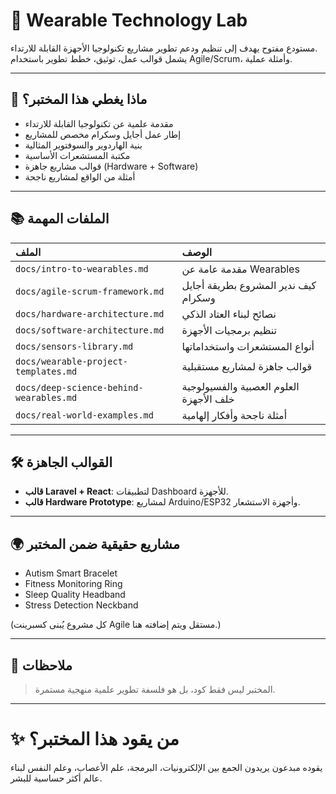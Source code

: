 # 🌟 Wearable Technology Lab

مستودع مفتوح يهدف إلى تنظيم ودعم تطوير مشاريع تكنولوجيا الأجهزة القابلة للارتداء.  
يشمل قوالب عمل، توثيق، خطط تطوير باستخدام Agile/Scrum، وأمثلة عملية.

---

## 🚀 ماذا يغطي هذا المختبر؟

- مقدمة علمية عن تكنولوجيا القابلة للارتداء
- إطار عمل أجايل وسكرام مخصص للمشاريع
- بنية الهاردوير والسوفتوير المثالية
- مكتبة المستشعرات الأساسية
- قوالب مشاريع جاهزة (Hardware + Software)
- أمثلة من الواقع لمشاريع ناجحة

---

## 📚 الملفات المهمة

| الملف | الوصف |
|:---|:---|
| `docs/intro-to-wearables.md` | مقدمة عامة عن Wearables |
| `docs/agile-scrum-framework.md` | كيف ندير المشروع بطريقة أجايل وسكرام |
| `docs/hardware-architecture.md` | نصائح لبناء العتاد الذكي |
| `docs/software-architecture.md` | تنظيم برمجيات الأجهزة |
| `docs/sensors-library.md` | أنواع المستشعرات واستخداماتها |
| `docs/wearable-project-templates.md` | قوالب جاهزة لمشاريع مستقبلية |
| `docs/deep-science-behind-wearables.md` | العلوم العصبية والفسيولوجية خلف الأجهزة |
| `docs/real-world-examples.md` | أمثلة ناجحة وأفكار إلهامية |

---

## 🛠️ القوالب الجاهزة

- **قالب Laravel + React**: لتطبيقات Dashboard للأجهزة.
- **قالب Hardware Prototype**: لمشاريع Arduino/ESP32 وأجهزة الاستشعار.

---

## 🌍 مشاريع حقيقية ضمن المختبر

- Autism Smart Bracelet
- Fitness Monitoring Ring
- Sleep Quality Headband
- Stress Detection Neckband

(كل مشروع يُبنى كسبرينت Agile مستقل ويتم إضافته هنا.)

---

## 💬 ملاحظات

> المختبر ليس فقط كود، بل هو فلسفة تطوير علمية منهجية مستمرة.

---

# ✨ من يقود هذا المختبر؟

يقوده مبدعون يريدون الجمع بين الإلكترونيات، البرمجة، علم الأعصاب، وعلم النفس لبناء عالم أكثر حساسية للبشر.
